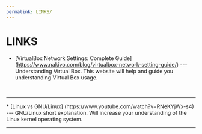 ```yaml
---
permalink: LINKS/
---
```

# LINKS
* [VirtualBox Network Settings: Complete Guide] (https://www.nakivo.com/blog/virtualbox-network-setting-guide/) ---
Understanding Virtual Box.
This website will help and guide you understanding Virtual Box usage.
<br>
<hr>
* [Linux vs GNU/Linux] (https://www.youtube.com/watch?v=RNeKYjWx-s4) ---
GNU/Linux short explanation.
Will increase your understanding of the Linux kernel operating system.
<br>
<hr>
